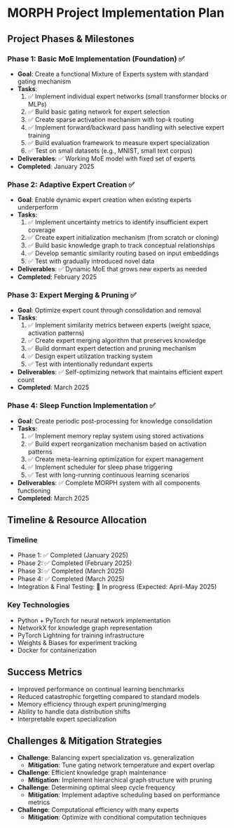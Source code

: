 # MORPH Project Implementation Plan

## Project Phases & Milestones

### Phase 1: Basic MoE Implementation (Foundation) ✅
- **Goal**: Create a functional Mixture of Experts system with standard gating mechanism
- **Tasks**:
  1. ✅ Implement individual expert networks (small transformer blocks or MLPs)
  2. ✅ Build basic gating network for expert selection
  3. ✅ Create sparse activation mechanism with top-k routing
  4. ✅ Implement forward/backward pass handling with selective expert training
  5. ✅ Build evaluation framework to measure expert specialization
  6. ✅ Test on small datasets (e.g., MNIST, small text corpus)
- **Deliverables**: ✅ Working MoE model with fixed set of experts
- **Completed**: January 2025

### Phase 2: Adaptive Expert Creation ✅
- **Goal**: Enable dynamic expert creation when existing experts underperform
- **Tasks**:
  1. ✅ Implement uncertainty metrics to identify insufficient expert coverage
  2. ✅ Create expert initialization mechanism (from scratch or cloning)
  3. ✅ Build basic knowledge graph to track conceptual relationships
  4. ✅ Develop semantic similarity routing based on input embeddings
  5. ✅ Test with gradually introduced novel data
- **Deliverables**: ✅ Dynamic MoE that grows new experts as needed
- **Completed**: February 2025

### Phase 3: Expert Merging & Pruning ✅
- **Goal**: Optimize expert count through consolidation and removal
- **Tasks**:
  1. ✅ Implement similarity metrics between experts (weight space, activation patterns)
  2. ✅ Create expert merging algorithm that preserves knowledge
  3. ✅ Build dormant expert detection and pruning mechanism
  4. ✅ Design expert utilization tracking system
  5. ✅ Test with intentionally redundant experts
- **Deliverables**: ✅ Self-optimizing network that maintains efficient expert count
- **Completed**: March 2025

### Phase 4: Sleep Function Implementation ✅
- **Goal**: Create periodic post-processing for knowledge consolidation
- **Tasks**:
  1. ✅ Implement memory replay system using stored activations
  2. ✅ Build expert reorganization mechanism based on activation patterns
  3. ✅ Create meta-learning optimization for expert management
  4. ✅ Implement scheduler for sleep phase triggering
  5. ✅ Test with long-running continuous learning scenarios
- **Deliverables**: ✅ Complete MORPH system with all components functioning
- **Completed**: March 2025

## Timeline & Resource Allocation

### Timeline
- Phase 1: ✅ Completed (January 2025)
- Phase 2: ✅ Completed (February 2025)
- Phase 3: ✅ Completed (March 2025)
- Phase 4: ✅ Completed (March 2025)
- Integration & Final Testing: 🔄 In progress (Expected: April-May 2025)

### Key Technologies
- Python + PyTorch for neural network implementation
- NetworkX for knowledge graph representation
- PyTorch Lightning for training infrastructure
- Weights & Biases for experiment tracking
- Docker for containerization

## Success Metrics
- Improved performance on continual learning benchmarks
- Reduced catastrophic forgetting compared to standard models
- Memory efficiency through expert pruning/merging
- Ability to handle data distribution shifts
- Interpretable expert specialization

## Challenges & Mitigation Strategies
- **Challenge**: Balancing expert specialization vs. generalization
  - **Mitigation**: Tune gating network temperature and expert overlap
- **Challenge**: Efficient knowledge graph maintenance
  - **Mitigation**: Implement hierarchical graph structure with pruning
- **Challenge**: Determining optimal sleep cycle frequency
  - **Mitigation**: Implement adaptive scheduling based on performance metrics
- **Challenge**: Computational efficiency with many experts
  - **Mitigation**: Optimize with conditional computation techniques